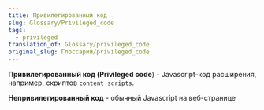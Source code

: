 ```yaml
---
title: Привилегированный код
slug: Glossary/Privileged_code
tags:
  - privileged
translation_of: Glossary/privileged_code
original_slug: Глоссарий/privileged_code
---
```


**Привилегированный код (Privileged code**) - Javascript-код расширения, например, скриптов `content scripts`.

**Непривилегированный код** - обычный Javascript на веб-странице
